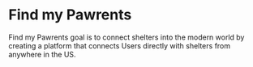 # Find my Pawrents
Find my Pawrents goal is to connect  shelters into the modern world by creating a platform that connects Users directly with shelters from anywhere in the US.

